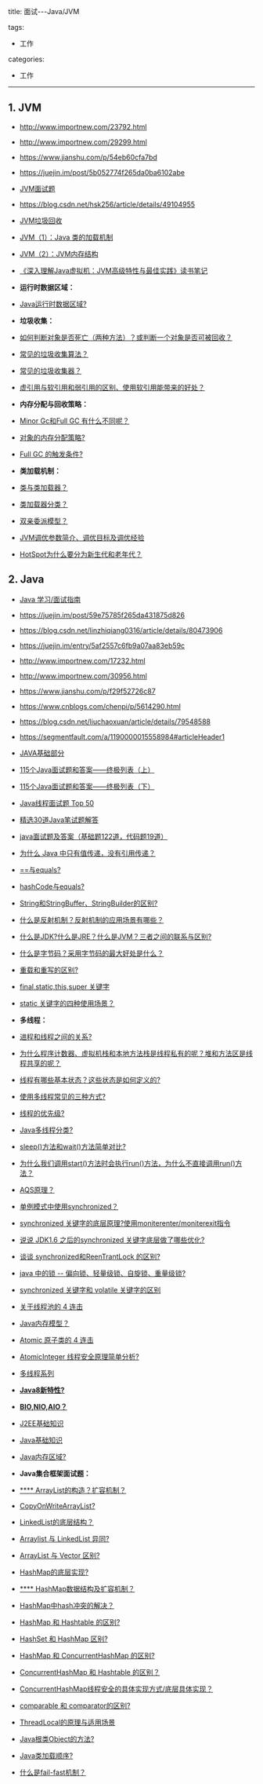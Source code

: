 title: 面试---Java/JVM

tags:
  - 工作

categories:
  - 工作

---
## 1. JVM
- http://www.importnew.com/23792.html
- http://www.importnew.com/29299.html
- https://www.jianshu.com/p/54eb60cfa7bd
- https://juejin.im/post/5b052774f265da0ba6102abe
- [JVM面试题](https://github.com/Homiss/Java-interview-questions/blob/master/JVM/JVM%E9%9D%A2%E8%AF%95%E9%A2%98.md)
- https://blog.csdn.net/hsk256/article/details/49104955
- [JVM垃圾回收](https://github.com/mnan2c/JavaGuide/blob/master/docs/java/%E6%90%9E%E5%AE%9AJVM%E5%9E%83%E5%9C%BE%E5%9B%9E%E6%94%B6%E5%B0%B1%E6%98%AF%E8%BF%99%E4%B9%88%E7%AE%80%E5%8D%95.md)
- [JVM（1）：Java 类的加载机制](http://www.importnew.com/23742.html)
- [JVM（2）：JVM内存结构](https://www.cnblogs.com/ityouknow/p/5610232.html)
- [《深入理解Java虚拟机：JVM高级特性与最佳实践》读书笔记](https://www.cnblogs.com/wangzhongqiu/p/8908266.html)


- **运行时数据区域：**
- [Java运行时数据区域?](https://github.com/mnan2c/JavaGuide/blob/master/docs/java/%E5%8F%AF%E8%83%BD%E6%98%AF%E6%8A%8AJava%E5%86%85%E5%AD%98%E5%8C%BA%E5%9F%9F%E8%AE%B2%E7%9A%84%E6%9C%80%E6%B8%85%E6%A5%9A%E7%9A%84%E4%B8%80%E7%AF%87%E6%96%87%E7%AB%A0.md#%E4%BA%8C-%E8%BF%90%E8%A1%8C%E6%97%B6%E6%95%B0%E6%8D%AE%E5%8C%BA%E5%9F%9F)
- **垃圾收集：**
- [如何判断对象是否死亡（两种方法）？或判断一个对象是否可被回收？](https://github.com/CyC2018/CS-Notes/blob/master/docs/notes/Java%20%E8%99%9A%E6%8B%9F%E6%9C%BA.md#%E5%88%A4%E6%96%AD%E4%B8%80%E4%B8%AA%E5%AF%B9%E8%B1%A1%E6%98%AF%E5%90%A6%E5%8F%AF%E8%A2%AB%E5%9B%9E%E6%94%B6)
- [常见的垃圾收集算法？](https://github.com/CyC2018/CS-Notes/blob/master/docs/notes/Java%20%E8%99%9A%E6%8B%9F%E6%9C%BA.md#%E5%9E%83%E5%9C%BE%E6%94%B6%E9%9B%86%E7%AE%97%E6%B3%95)
- [常见的垃圾收集器？](https://github.com/CyC2018/CS-Notes/blob/master/docs/notes/Java%20%E8%99%9A%E6%8B%9F%E6%9C%BA.md#%E5%9E%83%E5%9C%BE%E6%94%B6%E9%9B%86%E5%99%A8)
- [虚引用与软引用和弱引用的区别、使用软引用能带来的好处？](https://github.com/mnan2c/JavaGuide/blob/master/docs/java/%E6%90%9E%E5%AE%9AJVM%E5%9E%83%E5%9C%BE%E5%9B%9E%E6%94%B6%E5%B0%B1%E6%98%AF%E8%BF%99%E4%B9%88%E7%AE%80%E5%8D%95.md#23-%E5%86%8D%E8%B0%88%E5%BC%95%E7%94%A8)
- **内存分配与回收策略：**
- [Minor Gc和Full GC 有什么不同呢？](https://github.com/CyC2018/CS-Notes/blob/master/docs/notes/Java%20%E8%99%9A%E6%8B%9F%E6%9C%BA.md#minor-gc-%E5%92%8C-full-gc)
- [对象的内存分配策略?](https://github.com/CyC2018/CS-Notes/blob/master/docs/notes/Java%20%E8%99%9A%E6%8B%9F%E6%9C%BA.md#%E5%86%85%E5%AD%98%E5%88%86%E9%85%8D%E7%AD%96%E7%95%A5)
- [Full GC 的触发条件?](https://github.com/CyC2018/CS-Notes/blob/master/docs/notes/Java%20%E8%99%9A%E6%8B%9F%E6%9C%BA.md#full-gc-%E7%9A%84%E8%A7%A6%E5%8F%91%E6%9D%A1%E4%BB%B6)
- **类加载机制：**
- [类与类加载器？](https://github.com/CyC2018/CS-Notes/blob/master/docs/notes/Java%20%E8%99%9A%E6%8B%9F%E6%9C%BA.md#%E7%B1%BB%E4%B8%8E%E7%B1%BB%E5%8A%A0%E8%BD%BD%E5%99%A8)
- [类加载器分类？](https://github.com/CyC2018/CS-Notes/blob/master/docs/notes/Java%20%E8%99%9A%E6%8B%9F%E6%9C%BA.md#%E7%B1%BB%E5%8A%A0%E8%BD%BD%E5%99%A8%E5%88%86%E7%B1%BB)
- [双亲委派模型？](https://github.com/CyC2018/CS-Notes/blob/master/docs/notes/Java%20%E8%99%9A%E6%8B%9F%E6%9C%BA.md#%E5%8F%8C%E4%BA%B2%E5%A7%94%E6%B4%BE%E6%A8%A1%E5%9E%8B)
- [JVM调优参数简介、调优目标及调优经验](https://blog.csdn.net/jisuanjiguoba/article/details/80176223)
- [HotSpot为什么要分为新生代和老年代？](https://github.com/mnan2c/JavaGuide/blob/master/docs/java/%E6%90%9E%E5%AE%9AJVM%E5%9E%83%E5%9C%BE%E5%9B%9E%E6%94%B6%E5%B0%B1%E6%98%AF%E8%BF%99%E4%B9%88%E7%AE%80%E5%8D%95.md#34-%E5%88%86%E4%BB%A3%E6%94%B6%E9%9B%86%E7%AE%97%E6%B3%95)

## 2. Java
- [Java 学习/面试指南](https://github.com/Snailclimb/JavaGuide)
- https://juejin.im/post/59e75785f265da431875d826
- https://blog.csdn.net/linzhiqiang0316/article/details/80473906
- https://juejin.im/entry/5af2557c6fb9a07aa83eb59c
- http://www.importnew.com/17232.html
- http://www.importnew.com/30956.html
- https://www.jianshu.com/p/f29f52726c87
- https://www.cnblogs.com/chenpi/p/5614290.html
- https://blog.csdn.net/liuchaoxuan/article/details/79548588
- https://segmentfault.com/a/1190000015558984#articleHeader1
- [JAVA基础部分](http://www.cnblogs.com/hyhnet/p/5544817.html)
- [115个Java面试题和答案——终极列表（上）](http://www.importnew.com/10980.html)
- [115个Java面试题和答案——终极列表（下）](http://www.importnew.com/11028.html)
- [Java线程面试题 Top 50](http://www.importnew.com/12773.html)
- [精选30道Java笔试题解答](http://www.cnblogs.com/lanxuezaipiao/p/3371224.html)
- [java面试题及答案（基础题122道，代码题19道）](https://blog.csdn.net/pineapple0/article/details/40837631)


- [为什么 Java 中只有值传递，没有引用传递？](https://github.com/mnan2c/JavaGuide/blob/master/docs/essential-content-for-interview/MostCommonJavaInterviewQuestions/%E7%AC%AC%E4%B8%80%E5%91%A8%EF%BC%882018-8-7%EF%BC%89.md#%E4%B8%80-%E4%B8%BA%E4%BB%80%E4%B9%88-java-%E4%B8%AD%E5%8F%AA%E6%9C%89%E5%80%BC%E4%BC%A0%E9%80%92)
- [==与equals?](https://github.com/mnan2c/JavaGuide/blob/master/docs/essential-content-for-interview/MostCommonJavaInterviewQuestions/%E7%AC%AC%E4%B8%80%E5%91%A8%EF%BC%882018-8-7%EF%BC%89.md#%E4%BA%8C--%E4%B8%8Eequals%E9%87%8D%E8%A6%81)
- [hashCode与equals?](https://github.com/mnan2c/JavaGuide/blob/master/docs/essential-content-for-interview/MostCommonJavaInterviewQuestions/%E7%AC%AC%E4%B8%80%E5%91%A8%EF%BC%882018-8-7%EF%BC%89.md#hashcode%E4%B8%8Eequals%E7%9A%84%E7%9B%B8%E5%85%B3%E8%A7%84%E5%AE%9A)
- [String和StringBuffer、StringBuilder的区别?](https://github.com/mnan2c/JavaGuide/blob/master/docs/essential-content-for-interview/MostCommonJavaInterviewQuestions/%E7%AC%AC%E4%BA%8C%E5%91%A8%282018-8-13%29.md#string%E5%92%8Cstringbufferstringbuilder%E7%9A%84%E5%8C%BA%E5%88%AB%E6%98%AF%E4%BB%80%E4%B9%88string%E4%B8%BA%E4%BB%80%E4%B9%88%E6%98%AF%E4%B8%8D%E5%8F%AF%E5%8F%98%E7%9A%84)
- [什么是反射机制？反射机制的应用场景有哪些？](https://github.com/mnan2c/JavaGuide/blob/master/docs/essential-content-for-interview/MostCommonJavaInterviewQuestions/%E7%AC%AC%E4%BA%8C%E5%91%A8%282018-8-13%29.md#%E4%BB%80%E4%B9%88%E6%98%AF%E5%8F%8D%E5%B0%84%E6%9C%BA%E5%88%B6%E5%8F%8D%E5%B0%84%E6%9C%BA%E5%88%B6%E7%9A%84%E5%BA%94%E7%94%A8%E5%9C%BA%E6%99%AF%E6%9C%89%E5%93%AA%E4%BA%9B)
- [什么是JDK?什么是JRE？什么是JVM？三者之间的联系与区别?](https://github.com/mnan2c/JavaGuide/blob/master/docs/essential-content-for-interview/MostCommonJavaInterviewQuestions/%E7%AC%AC%E4%BA%8C%E5%91%A8%282018-8-13%29.md#%E4%BB%80%E4%B9%88%E6%98%AFjdk%E4%BB%80%E4%B9%88%E6%98%AFjre%E4%BB%80%E4%B9%88%E6%98%AFjvm%E4%B8%89%E8%80%85%E4%B9%8B%E9%97%B4%E7%9A%84%E8%81%94%E7%B3%BB%E4%B8%8E%E5%8C%BA%E5%88%AB)
- [什么是字节码？采用字节码的最大好处是什么？](https://github.com/mnan2c/JavaGuide/blob/master/docs/essential-content-for-interview/MostCommonJavaInterviewQuestions/%E7%AC%AC%E4%BA%8C%E5%91%A8%282018-8-13%29.md#%E4%BB%80%E4%B9%88%E6%98%AF%E5%AD%97%E8%8A%82%E7%A0%81%E9%87%87%E7%94%A8%E5%AD%97%E8%8A%82%E7%A0%81%E7%9A%84%E6%9C%80%E5%A4%A7%E5%A5%BD%E5%A4%84%E6%98%AF%E4%BB%80%E4%B9%88)
- [重载和重写的区别?](https://github.com/mnan2c/JavaGuide/blob/master/docs/essential-content-for-interview/MostCommonJavaInterviewQuestions/%E7%AC%AC%E4%BA%8C%E5%91%A8%282018-8-13%29.md#%E9%87%8D%E8%BD%BD%E5%92%8C%E9%87%8D%E5%86%99%E7%9A%84%E5%8C%BA%E5%88%AB)
- [final,static,this,super 关键字](https://github.com/mnan2c/JavaGuide/blob/master/docs/java/Basis/final%E3%80%81static%E3%80%81this%E3%80%81super.md#finalstaticthissuper-%E5%85%B3%E9%94%AE%E5%AD%97%E6%80%BB%E7%BB%93)
- [static 关键字的四种使用场景？](https://github.com/mnan2c/JavaGuide/blob/master/docs/java/Basis/final%E3%80%81static%E3%80%81this%E3%80%81super.md#static-%E5%85%B3%E9%94%AE%E5%AD%97%E4%B8%BB%E8%A6%81%E6%9C%89%E4%BB%A5%E4%B8%8B%E5%9B%9B%E7%A7%8D%E4%BD%BF%E7%94%A8%E5%9C%BA%E6%99%AF)
- **多线程：**
- [进程和线程之间的关系?](https://github.com/mnan2c/JavaGuide/blob/master/docs/java/Multithread/ConcurrentProgramming1-%E5%B9%B6%E5%8F%91%E7%BC%96%E7%A8%8B%E5%9F%BA%E7%A1%80%E7%9F%A5%E8%AF%86.md#13-%E4%BB%8E-jvm-%E8%A7%92%E5%BA%A6%E8%AF%B4%E8%BF%9B%E7%A8%8B%E5%92%8C%E7%BA%BF%E7%A8%8B%E4%B9%8B%E9%97%B4%E7%9A%84%E5%85%B3%E7%B3%BB%E9%87%8D%E8%A6%81)
- [为什么程序计数器、虚拟机栈和本地方法栈是线程私有的呢？堆和方法区是线程共享的呢？](https://github.com/mnan2c/JavaGuide/blob/master/docs/java/Multithread/ConcurrentProgramming1-%E5%B9%B6%E5%8F%91%E7%BC%96%E7%A8%8B%E5%9F%BA%E7%A1%80%E7%9F%A5%E8%AF%86.md#132-%E7%A8%8B%E5%BA%8F%E8%AE%A1%E6%95%B0%E5%99%A8%E4%B8%BA%E4%BB%80%E4%B9%88%E6%98%AF%E7%A7%81%E6%9C%89%E7%9A%84)
- [线程有哪些基本状态？这些状态是如何定义的?](https://github.com/mnan2c/JavaGuide/blob/master/docs/essential-content-for-interview/MostCommonJavaInterviewQuestions/%E7%AC%AC%E5%9B%9B%E5%91%A8%282018-8-30%29.md#2-%E7%BA%BF%E7%A8%8B%E6%9C%89%E5%93%AA%E4%BA%9B%E5%9F%BA%E6%9C%AC%E7%8A%B6%E6%80%81%E8%BF%99%E4%BA%9B%E7%8A%B6%E6%80%81%E6%98%AF%E5%A6%82%E4%BD%95%E5%AE%9A%E4%B9%89%E7%9A%84)
- [使用多线程常见的三种方式?](https://github.com/mnan2c/JavaGuide/blob/master/docs/essential-content-for-interview/MostCommonJavaInterviewQuestions/%E7%AC%AC%E5%9B%9B%E5%91%A8%282018-8-30%29.md#5-%E4%BD%BF%E7%94%A8%E5%A4%9A%E7%BA%BF%E7%A8%8B%E5%B8%B8%E8%A7%81%E7%9A%84%E4%B8%89%E7%A7%8D%E6%96%B9%E5%BC%8F)
- [线程的优先级?](https://github.com/mnan2c/JavaGuide/blob/master/docs/essential-content-for-interview/MostCommonJavaInterviewQuestions/%E7%AC%AC%E5%9B%9B%E5%91%A8%282018-8-30%29.md#6-%E7%BA%BF%E7%A8%8B%E7%9A%84%E4%BC%98%E5%85%88%E7%BA%A7)
- [Java多线程分类?](https://github.com/mnan2c/JavaGuide/blob/master/docs/essential-content-for-interview/MostCommonJavaInterviewQuestions/%E7%AC%AC%E5%9B%9B%E5%91%A8%282018-8-30%29.md#7-java%E5%A4%9A%E7%BA%BF%E7%A8%8B%E5%88%86%E7%B1%BB)
- [sleep()方法和wait()方法简单对比?](https://github.com/mnan2c/JavaGuide/blob/master/docs/essential-content-for-interview/MostCommonJavaInterviewQuestions/%E7%AC%AC%E5%9B%9B%E5%91%A8%282018-8-30%29.md#8-sleep%E6%96%B9%E6%B3%95%E5%92%8Cwait%E6%96%B9%E6%B3%95%E7%AE%80%E5%8D%95%E5%AF%B9%E6%AF%94)
- [为什么我们调用start()方法时会执行run()方法，为什么不直接调用run()方法？](https://github.com/mnan2c/JavaGuide/blob/master/docs/essential-content-for-interview/MostCommonJavaInterviewQuestions/%E7%AC%AC%E5%9B%9B%E5%91%A8%282018-8-30%29.md#8-sleep%E6%96%B9%E6%B3%95%E5%92%8Cwait%E6%96%B9%E6%B3%95%E7%AE%80%E5%8D%95%E5%AF%B9%E6%AF%94)
- [AQS原理？](https://github.com/mnan2c/JavaGuide/blob/master/docs/java/Multithread/AQS.md#21-aqs-%E5%8E%9F%E7%90%86%E6%A6%82%E8%A7%88)
- [单例模式中使用synchronized？](https://github.com/mnan2c/JavaGuide/blob/master/docs/java/Multithread/BATJ%E9%83%BD%E7%88%B1%E9%97%AE%E7%9A%84%E5%A4%9A%E7%BA%BF%E7%A8%8B%E9%9D%A2%E8%AF%95%E9%A2%98.md#12-%E8%AF%B4%E8%AF%B4%E8%87%AA%E5%B7%B1%E6%98%AF%E6%80%8E%E4%B9%88%E4%BD%BF%E7%94%A8-synchronized-%E5%85%B3%E9%94%AE%E5%AD%97%E5%9C%A8%E9%A1%B9%E7%9B%AE%E4%B8%AD%E7%94%A8%E5%88%B0%E4%BA%86%E5%90%97)
- [synchronized 关键字的底层原理?使用moniterenter/moniterexit指令](https://github.com/mnan2c/JavaGuide/blob/master/docs/java/Multithread/BATJ%E9%83%BD%E7%88%B1%E9%97%AE%E7%9A%84%E5%A4%9A%E7%BA%BF%E7%A8%8B%E9%9D%A2%E8%AF%95%E9%A2%98.md#13-%E8%AE%B2%E4%B8%80%E4%B8%8B-synchronized-%E5%85%B3%E9%94%AE%E5%AD%97%E7%9A%84%E5%BA%95%E5%B1%82%E5%8E%9F%E7%90%86)
- [说说 JDK1.6 之后的synchronized 关键字底层做了哪些优化?](https://github.com/mnan2c/JavaGuide/blob/master/docs/java/Multithread/BATJ%E9%83%BD%E7%88%B1%E9%97%AE%E7%9A%84%E5%A4%9A%E7%BA%BF%E7%A8%8B%E9%9D%A2%E8%AF%95%E9%A2%98.md#14-%E8%AF%B4%E8%AF%B4-jdk16-%E4%B9%8B%E5%90%8E%E7%9A%84synchronized-%E5%85%B3%E9%94%AE%E5%AD%97%E5%BA%95%E5%B1%82%E5%81%9A%E4%BA%86%E5%93%AA%E4%BA%9B%E4%BC%98%E5%8C%96%E5%8F%AF%E4%BB%A5%E8%AF%A6%E7%BB%86%E4%BB%8B%E7%BB%8D%E4%B8%80%E4%B8%8B%E8%BF%99%E4%BA%9B%E4%BC%98%E5%8C%96%E5%90%97)
- [谈谈 synchronized和ReenTrantLock 的区别?](https://github.com/mnan2c/JavaGuide/blob/master/docs/java/Multithread/BATJ%E9%83%BD%E7%88%B1%E9%97%AE%E7%9A%84%E5%A4%9A%E7%BA%BF%E7%A8%8B%E9%9D%A2%E8%AF%95%E9%A2%98.md#15-%E8%B0%88%E8%B0%88-synchronized%E5%92%8Creentrantlock-%E7%9A%84%E5%8C%BA%E5%88%AB)
- [java 中的锁 -- 偏向锁、轻量级锁、自旋锁、重量级锁?](http://www.ideabuffer.cn/2017/04/21/java-%E4%B8%AD%E7%9A%84%E9%94%81-%E5%81%8F%E5%90%91%E9%94%81%E3%80%81%E8%BD%BB%E9%87%8F%E7%BA%A7%E9%94%81%E3%80%81%E8%87%AA%E6%97%8B%E9%94%81%E3%80%81%E9%87%8D%E9%87%8F%E7%BA%A7%E9%94%81/)
- [synchronized 关键字和 volatile 关键字的区别](https://github.com/mnan2c/JavaGuide/blob/master/docs/java/Multithread/BATJ%E9%83%BD%E7%88%B1%E9%97%AE%E7%9A%84%E5%A4%9A%E7%BA%BF%E7%A8%8B%E9%9D%A2%E8%AF%95%E9%A2%98.md#22-%E8%AF%B4%E8%AF%B4-synchronized-%E5%85%B3%E9%94%AE%E5%AD%97%E5%92%8C-volatile-%E5%85%B3%E9%94%AE%E5%AD%97%E7%9A%84%E5%8C%BA%E5%88%AB)
- [关于线程池的 4 连击](https://github.com/mnan2c/JavaGuide/blob/master/docs/java/Multithread/BATJ%E9%83%BD%E7%88%B1%E9%97%AE%E7%9A%84%E5%A4%9A%E7%BA%BF%E7%A8%8B%E9%9D%A2%E8%AF%95%E9%A2%98.md#%E4%B8%89-%E9%9D%A2%E8%AF%95%E4%B8%AD%E5%85%B3%E4%BA%8E-%E7%BA%BF%E7%A8%8B%E6%B1%A0%E7%9A%84-2-%E8%BF%9E%E5%87%BB)
- [Java内存模型？](https://github.com/mnan2c/JavaGuide/blob/master/docs/java/Multithread/BATJ%E9%83%BD%E7%88%B1%E9%97%AE%E7%9A%84%E5%A4%9A%E7%BA%BF%E7%A8%8B%E9%9D%A2%E8%AF%95%E9%A2%98.md#21-%E8%AE%B2%E4%B8%80%E4%B8%8Bjava%E5%86%85%E5%AD%98%E6%A8%A1%E5%9E%8B)
- [ Atomic 原子类的 4 连击](https://github.com/mnan2c/JavaGuide/blob/master/docs/java/Multithread/BATJ%E9%83%BD%E7%88%B1%E9%97%AE%E7%9A%84%E5%A4%9A%E7%BA%BF%E7%A8%8B%E9%9D%A2%E8%AF%95%E9%A2%98.md#%E5%9B%9B--%E9%9D%A2%E8%AF%95%E4%B8%AD%E5%85%B3%E4%BA%8E-atomic-%E5%8E%9F%E5%AD%90%E7%B1%BB%E7%9A%84-4-%E8%BF%9E%E5%87%BB)
- [AtomicInteger 线程安全原理简单分析?](https://github.com/mnan2c/JavaGuide/blob/master/docs/java/Multithread/Atomic.md#24-atomicinteger-%E7%BA%BF%E7%A8%8B%E5%AE%89%E5%85%A8%E5%8E%9F%E7%90%86%E7%AE%80%E5%8D%95%E5%88%86%E6%9E%90)
- [多线程系列](https://github.com/mnan2c/JavaGuide/blob/master/docs/java/%E5%A4%9A%E7%BA%BF%E7%A8%8B%E7%B3%BB%E5%88%97.md)
- [**Java8新特性?**](https://github.com/mnan2c/JavaGuide/blob/master/docs/java/What's%20New%20in%20JDK8/Java8Tutorial.md)
- [**BIO,NIO,AIO？**](https://github.com/mnan2c/JavaGuide/blob/master/docs/java/BIO-NIO-AIO.md)
- [J2EE基础知识](https://github.com/mnan2c/JavaGuide/blob/master/docs/java/J2EE%E5%9F%BA%E7%A1%80%E7%9F%A5%E8%AF%86.md)
- [Java基础知识](https://github.com/mnan2c/JavaGuide/blob/master/docs/java/Java%E5%9F%BA%E7%A1%80%E7%9F%A5%E8%AF%86.md)
- [Java内存区域?](https://github.com/mnan2c/JavaGuide/blob/master/docs/java/%E5%8F%AF%E8%83%BD%E6%98%AF%E6%8A%8AJava%E5%86%85%E5%AD%98%E5%8C%BA%E5%9F%9F%E8%AE%B2%E7%9A%84%E6%9C%80%E6%B8%85%E6%A5%9A%E7%9A%84%E4%B8%80%E7%AF%87%E6%96%87%E7%AB%A0.md)
- **Java集合框架面试题：**
- [**** ArrayList的构造？扩容机制？](https://github.com/mnan2c/JavaGuide/blob/master/docs/java/ArrayList-Grow.md)
- [CopyOnWriteArrayList?](https://github.com/mnan2c/JavaGuide/blob/master/docs/java/Multithread/%E5%B9%B6%E5%8F%91%E5%AE%B9%E5%99%A8%E6%80%BB%E7%BB%93.md#%E4%B8%89-copyonwritearraylist)
- [LinkedList的底层结构？](https://github.com/mnan2c/JavaGuide/blob/master/docs/java/LinkedList.md#%E7%AE%80%E4%BB%8B)
- [Arraylist 与 LinkedList 异同?](https://github.com/mnan2c/JavaGuide/blob/master/docs/java/%E8%BF%99%E5%87%A0%E9%81%93Java%E9%9B%86%E5%90%88%E6%A1%86%E6%9E%B6%E9%9D%A2%E8%AF%95%E9%A2%98%E5%87%A0%E4%B9%8E%E5%BF%85%E9%97%AE.md#arraylist-%E4%B8%8E-linkedlist-%E5%BC%82%E5%90%8C)
- [ArrayList 与 Vector 区别?](https://github.com/mnan2c/JavaGuide/blob/master/docs/java/%E8%BF%99%E5%87%A0%E9%81%93Java%E9%9B%86%E5%90%88%E6%A1%86%E6%9E%B6%E9%9D%A2%E8%AF%95%E9%A2%98%E5%87%A0%E4%B9%8E%E5%BF%85%E9%97%AE.md#arraylist-%E4%B8%8E-vector-%E5%8C%BA%E5%88%AB)
- [HashMap的底层实现?](https://github.com/mnan2c/JavaGuide/blob/master/docs/java/%E8%BF%99%E5%87%A0%E9%81%93Java%E9%9B%86%E5%90%88%E6%A1%86%E6%9E%B6%E9%9D%A2%E8%AF%95%E9%A2%98%E5%87%A0%E4%B9%8E%E5%BF%85%E9%97%AE.md#hashmap%E7%9A%84%E5%BA%95%E5%B1%82%E5%AE%9E%E7%8E%B0)
- [**** HashMap数据结构及扩容机制？](https://github.com/mnan2c/JavaGuide/blob/master/docs/java/HashMap.md)
- [HashMap中hash冲突的解决？](https://github.com/guohongjun/HashMap-System-Learning#hash%E5%86%B2%E7%AA%81%E8%A7%A3%E5%86%B3%E5%8A%9E%E6%B3%95)
- [HashMap 和 Hashtable 的区别?](https://github.com/mnan2c/JavaGuide/blob/master/docs/java/%E8%BF%99%E5%87%A0%E9%81%93Java%E9%9B%86%E5%90%88%E6%A1%86%E6%9E%B6%E9%9D%A2%E8%AF%95%E9%A2%98%E5%87%A0%E4%B9%8E%E5%BF%85%E9%97%AE.md#hashmap-%E5%92%8C-hashtable-%E7%9A%84%E5%8C%BA%E5%88%AB)
- [HashSet 和 HashMap 区别?](https://github.com/mnan2c/JavaGuide/blob/master/docs/java/%E8%BF%99%E5%87%A0%E9%81%93Java%E9%9B%86%E5%90%88%E6%A1%86%E6%9E%B6%E9%9D%A2%E8%AF%95%E9%A2%98%E5%87%A0%E4%B9%8E%E5%BF%85%E9%97%AE.md#hashset-%E5%92%8C-hashmap-%E5%8C%BA%E5%88%AB)
- [HashMap 和 ConcurrentHashMap 的区别?](https://github.com/mnan2c/JavaGuide/blob/master/docs/java/Java%E9%9B%86%E5%90%88%E6%A1%86%E6%9E%B6%E5%B8%B8%E8%A7%81%E9%9D%A2%E8%AF%95%E9%A2%98%E6%80%BB%E7%BB%93.md#hashmap-%E5%92%8C-concurrenthashmap-%E7%9A%84%E5%8C%BA%E5%88%AB)
- [ConcurrentHashMap 和 Hashtable 的区别？](https://github.com/mnan2c/JavaGuide/blob/master/docs/java/%E8%BF%99%E5%87%A0%E9%81%93Java%E9%9B%86%E5%90%88%E6%A1%86%E6%9E%B6%E9%9D%A2%E8%AF%95%E9%A2%98%E5%87%A0%E4%B9%8E%E5%BF%85%E9%97%AE.md#concurrenthashmap-%E5%92%8C-hashtable-%E7%9A%84%E5%8C%BA%E5%88%AB)
- [ConcurrentHashMap线程安全的具体实现方式/底层具体实现？](https://github.com/mnan2c/JavaGuide/blob/master/docs/java/%E8%BF%99%E5%87%A0%E9%81%93Java%E9%9B%86%E5%90%88%E6%A1%86%E6%9E%B6%E9%9D%A2%E8%AF%95%E9%A2%98%E5%87%A0%E4%B9%8E%E5%BF%85%E9%97%AE.md#concurrenthashmap%E7%BA%BF%E7%A8%8B%E5%AE%89%E5%85%A8%E7%9A%84%E5%85%B7%E4%BD%93%E5%AE%9E%E7%8E%B0%E6%96%B9%E5%BC%8F%E5%BA%95%E5%B1%82%E5%85%B7%E4%BD%93%E5%AE%9E%E7%8E%B0)
- [comparable 和 comparator的区别?](https://github.com/mnan2c/JavaGuide/blob/master/docs/java/Java%E9%9B%86%E5%90%88%E6%A1%86%E6%9E%B6%E5%B8%B8%E8%A7%81%E9%9D%A2%E8%AF%95%E9%A2%98%E6%80%BB%E7%BB%93.md#comparable-%E5%92%8C-comparator%E7%9A%84%E5%8C%BA%E5%88%AB)
- [ThreadLocal的原理与适用场景](http://www.jasongj.com/java/threadlocal/)
- [Java根类Object的方法?](https://fangjian0423.github.io/2016/03/12/java-Object-method/)
- [Java类加载顺序?](https://blog.csdn.net/whing123/article/details/77988936)
- [什么是fail-fast机制？](https://www.cnblogs.com/wangzhongqiu/p/6589183.html)
